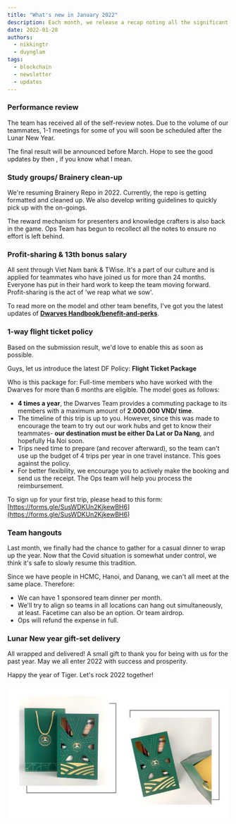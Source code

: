 ```yaml
---
title: "What's new in January 2022"
description: Each month, we release a recap noting all the significant changes with our company and our team. January 2022 will go over performance review and our growth on projects, new year highlights.
date: 2022-01-28
authors:
  - nikkingtr
  - duynglam
tags:
  - blockchain
  - newsletter
  - updates
---
```


### Performance review

The team has received all of the self-review notes. Due to the volume of our teammates, 1-1 meetings for some of you will soon be scheduled after the Lunar New Year.

The final result will be announced before March. Hope to see the good updates by then , if you know what I mean.

### Study groups/ Brainery clean-up

We're resuming Brainery Repo in 2022. Currently, the repo is getting formatted and cleaned up. We also develop writing guidelines to quickly pick up with the on-goings.

The reward mechanism for presenters and knowledge crafters is also back in the game. Ops Team has begun to recollect all the notes to ensure no effort is left behind.

### Profit-sharing & 13th bonus salary

All sent through Viet Nam bank & TWise. It's a part of our culture and is applied for teammates who have joined us for more than 24 months. Everyone has put in their hard work to keep the team moving forward. Profit-sharing is the act of 'we reap what we sow'.

To read more on the model and other team benefits, I've got you the latest updates of **[Dwarves Handbook/benefit-and-perks](https://github.com/dwarvesf/handbook/blob/master/benefits-and-perks.md#employee-profit-sharing)**.

### 1-way flight ticket policy

Based on the submission result, we'd love to enable this as soon as possible.

Guys, let us introduce the latest DF Policy: **Flight Ticket Package**

Who is this package for: Full-time members who have worked with the Dwarves for more than 6 months are eligible. The model goes as follows:

- **4 times a year**, the Dwarves Team provides a commuting package to its members with a maximum amount of **2.000.000 VND/ time**.
- The timeline of this trip is up to you. However, since this was made to encourage the team to try out our work hubs and get to know their teammates- **our destination must be either Da Lat or Da Nang**, and hopefully Ha Noi soon.
- Trips need time to prepare (and recover afterward), so the team can't use up the budget of 4 trips per year in one travel instance. This goes against the policy.
- For better flexibility, we encourage you to actively make the booking and send us the receipt. The Ops team will help you process the reimbursement.

To sign up for your first trip, please head to this form: [https://forms.gle/SusWDKUn2KjkewBH6](https://forms.gle/SusWDKUn2KjkewBH6)

### Team hangouts

Last month, we finally had the chance to gather for a casual dinner to wrap up the year. Now that the Covid situation is somewhat under control, we think it's safe to slowly resume this tradition.

Since we have people in HCMC, Hanoi, and Danang, we can't all meet at the same place. Therefore:

- We can have 1 sponsored team dinner per month.
- We'll try to align so teams in all locations can hang out simultaneously, at least. Facetime can also be an option. Or team airdrop.
- Ops will refund the expense in full.

### Lunar New year gift-set delivery

All wrapped and delivered!
A small gift to thank you for being with us for the past year. May we all enter 2022 with success and prosperity.

Happy the year of Tiger. Let's rock 2022 together!

![merch](assets/2022-whats-new-january_2022-january-updates_bd881f2df5fc45b3831edf17c1ceef53_md5.webp)
